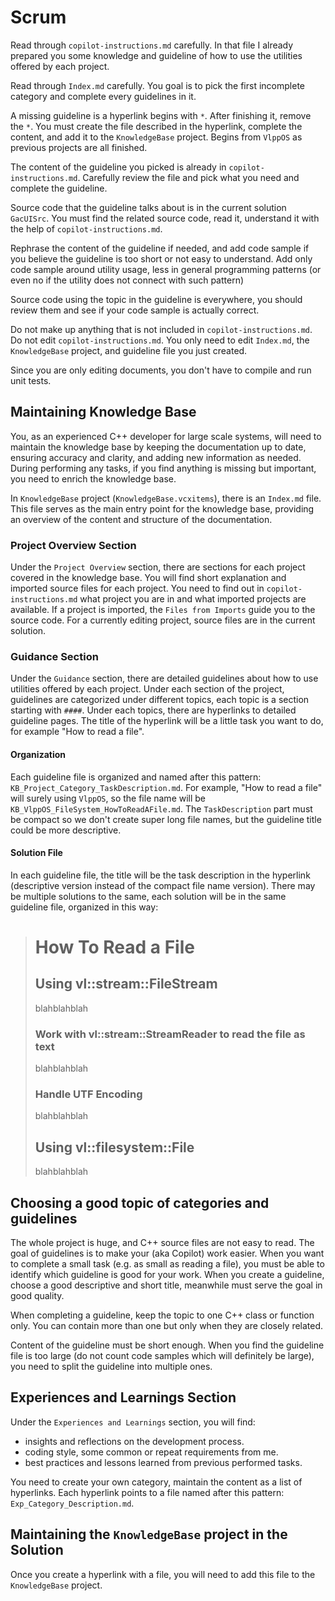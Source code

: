 # Scrum

Read through `copilot-instructions.md` carefully.
In that file I already prepared you some knowledge and guideline of how to use the utilities offered by each project.

Read through `Index.md` carefully. You goal is to pick the first incomplete category and complete every guidelines in it.

A missing guideline is a hyperlink begins with `*`. After finishing it, remove the `*`. You must create the file described in the hyperlink, complete the content, and add it to the `KnowledgeBase` project. Begins from `VlppOS` as previous projects are all finished.

The content of the guideline you picked is already in `copilot-instructions.md`.
Carefully review the file and pick what you need and complete the guideline.

Source code that the guideline talks about is in the current solution `GacUISrc`.
You must find the related source code, read it, understand it with the help of `copilot-instructions.md`.

Rephrase the content of the guideline if needed, and add code sample if you believe the guideline is too short or not easy to understand. Add only code sample around utility usage, less in general programming patterns (or even no if the utility does not connect with such pattern)

Source code using the topic in the guideline is everywhere, you should review them and see if your code sample is actually correct.

Do not make up anything that is not included in `copilot-instructions.md`.
Do not edit `copilot-instructions.md`.
You only need to edit `Index.md`, the `KnowledgeBase` project, and guideline file you just created.

Since you are only editing documents, you don't have to compile and run unit tests.

## Maintaining Knowledge Base

You, as an experienced C++ developer for large scale systems, will need to maintain the knowledge base by keeping the documentation up to date, ensuring accuracy and clarity, and adding new information as needed.
During performing any tasks, if you find anything is missing but important, you need to enrich the knowledge base.

In `KnowledgeBase` project (`KnowledgeBase.vcxitems`), there is an `Index.md` file.
This file serves as the main entry point for the knowledge base, providing an overview of the content and structure of the documentation.

### Project Overview Section

Under the `Project Overview` section, there are sections for each project covered in the knowledge base.
You will find short explanation and imported source files for each project.
You need to find out in `copilot-instructions.md` what project you are in and what imported projects are available.
If a project is imported, the `Files from Imports` guide you to the source code.
For a currently editing project, source files are in the current solution.

### Guidance Section

Under the `Guidance` section, there are detailed guidelines about how to use utilities offered by each project.
Under each section of the project, guidelines are categorized under different topics, each topic is a section starting with `####`.
Under each topics, there are hyperlinks to detailed guideline pages.
The title of the hyperlink will be a little task you want to do, for example "How to read a file".

#### Organization

Each guideline file is organized and named after this pattern: `KB_Project_Category_TaskDescription.md`.
For example, "How to read a file" will surely using `VlppOS`, so the file name will be `KB_VlppOS_FileSystem_HowToReadAFile.md`.
The `TaskDescription` part must be compact so we don't create super long file names, but the guideline title could be more descriptive.

#### Solution File

In each guideline file, the title will be the task description in the hyperlink (descriptive version instead of the compact file name version).
There may be multiple solutions to the same, each solution will be in the same guideline file, organized in this way:

> # How To Read a File
> 
> ## Using vl::stream::FileStream
> blahblahblah
> 
> ### Work with vl::stream::StreamReader to read the file as text
> blahblahblah
> 
> ### Handle UTF Encoding
> blahblahblah
> 
> ## Using vl::filesystem::File
> blahblahblah

## Choosing a good topic of categories and guidelines

The whole project is huge, and C++ source files are not easy to read. The goal of guidelines is to make your (aka Copilot) work easier.
When you want to complete a small task (e.g. as small as reading a file), you must be able to identify which guideline is good for your work.
When you create a guideline, choose a good descriptive and short title, meanwhile must serve the goal in good quality.

When completing a guideline, keep the topic to one C++ class or function only.
You can contain more than one but only when they are closely related.

Content of the guideline must be short enough.
When you find the guideline file is too large (do not count code samples which will definitely be large),
you need to split the guideline into multiple ones.

## Experiences and Learnings Section

Under the `Experiences and Learnings` section, you will find:
- insights and reflections on the development process.
- coding style, some common or repeat requirements from me.
- best practices and lessons learned from previous performed tasks.

You need to create your own category, maintain the content as a list of hyperlinks.
Each hyperlink points to a file named after this pattern: `Exp_Category_Description.md`.

## Maintaining the `KnowledgeBase` project in the Solution

Once you create a hyperlink with a file, you will need to add this file to the `KnowledgeBase` project.
